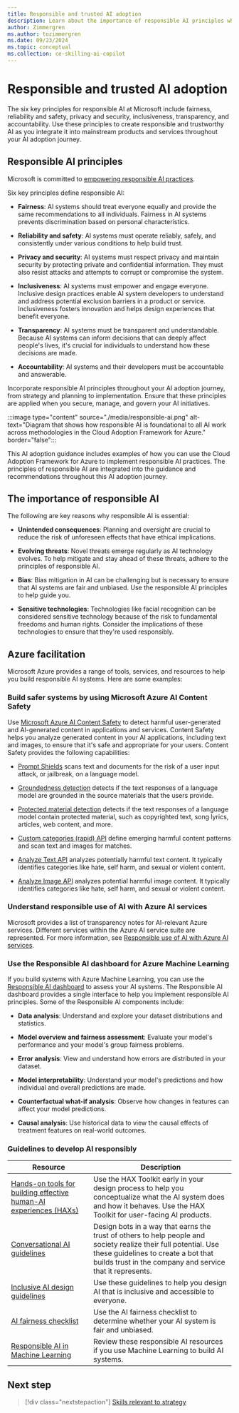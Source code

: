 ```yaml
---
title: Responsible and trusted AI adoption
description: Learn about the importance of responsible AI principles when you adopt AI on Azure to ensure an ethical and effective implementation in your organization.
author: Zimmergren
ms.author: tozimmergren
ms.date: 09/23/2024
ms.topic: conceptual
ms.collection: ce-skilling-ai-copilot
---
```


# Responsible and trusted AI adoption

The six key principles for responsible AI at Microsoft include fairness, reliability and safety, privacy and security, inclusiveness, transparency, and accountability. Use these principles to create responsible and trustworthy AI as you integrate it into mainstream products and services throughout your AI adoption journey.

## Responsible AI principles

Microsoft is committed to [empowering responsible AI practices](https://www.microsoft.com/ai/responsible-ai).

Six key principles define responsible AI:

- **Fairness**: AI systems should treat everyone equally and provide the same recommendations to all individuals. Fairness in AI systems prevents discrimination based on personal characteristics.

- **Reliability and safety**: AI systems must operate reliably, safely, and consistently under various conditions to help build trust.

- **Privacy and security**: AI systems must respect privacy and maintain security by protecting private and confidential information. They must also resist attacks and attempts to corrupt or compromise the system.

- **Inclusiveness**: AI systems must empower and engage everyone. Inclusive design practices enable AI system developers to understand and address potential exclusion barriers in a product or service. Inclusiveness fosters innovation and helps design experiences that benefit everyone.

- **Transparency**: AI systems must be transparent and understandable. Because AI systems can inform decisions that can deeply affect people's lives, it's crucial for individuals to understand how these decisions are made.

- **Accountability**: AI systems and their developers must be accountable and answerable.

Incorporate responsible AI principles throughout your AI adoption journey, from strategy and planning to implementation. Ensure that these principles are applied when you secure, manage, and govern your AI initiatives.

:::image type="content" source="./media/responsible-ai.png" alt-text="Diagram that shows how responsible AI is foundational to all AI work across methodologies in the Cloud Adoption Framework for Azure." border="false":::

This AI adoption guidance includes examples of how you can use the Cloud Adoption Framework for Azure to implement responsible AI practices. The principles of responsible AI are integrated into the guidance and recommendations throughout this AI adoption journey.

## The importance of responsible AI

The following are key reasons why responsible AI is essential:

- **Unintended consequences**: Planning and oversight are crucial to reduce the risk of unforeseen effects that have ethical implications.

- **Evolving threats**: Novel threats emerge regularly as AI technology evolves. To help mitigate and stay ahead of these threats, adhere to the principles of responsible AI.

- **Bias**: Bias mitigation in AI can be challenging but is necessary to ensure that AI systems are fair and unbiased. Use the responsible AI principles to help guide you.

- **Sensitive technologies**: Technologies like facial recognition can be considered sensitive technology because of the risk to fundamental freedoms and human rights. Consider the implications of these technologies to ensure that they're used responsibly.

## Azure facilitation

Microsoft Azure provides a range of tools, services, and resources to help you build responsible AI systems. Here are some examples:

### Build safer systems by using Microsoft Azure AI Content Safety

Use [Microsoft Azure AI Content Safety](/azure/ai-services/content-safety/) to detect harmful user-generated and AI-generated content in applications and services. Content Safety helps you analyze generated content in your AI applications, including text and images, to ensure that it's safe and appropriate for your users. Content Safety provides the following capabilities:

- [Prompt Shields](/azure/ai-services/content-safety/concepts/jailbreak-detection) scans text and documents for the risk of a user input attack, or jailbreak, on a language model.

- [Groundedness detection](/azure/ai-services/content-safety/concepts/groundedness) detects if the text responses of a language model are grounded in the source materials that the users provide.

- [Protected material detection](/azure/ai-services/content-safety/concepts/protected-material) detects if the text responses of a language model contain protected material, such as copyrighted text, song lyrics, articles, web content, and more.

- [Custom categories (rapid) API](/azure/ai-services/content-safety/concepts/custom-categories-rapid) define emerging harmful content patterns and scan text and images for matches.

- [Analyze Text API](/rest/api/contentsafety/text-operations/analyze-text) analyzes potentially harmful text content. It typically identifies categories like hate, self harm, and sexual or violent content.

- [Analyze Image API](/rest/api/contentsafety/image-operations/analyze-image) analyzes potential harmful image content. It typically identifies categories like hate, self harm, and sexual or violent content.

### Understand responsible use of AI with Azure AI services

Microsoft provides a list of transparency notes for AI-relevant Azure services. Different services within the Azure AI service suite are represented. For more information, see [Responsible use of AI with Azure AI services](/azure/ai-services/responsible-use-of-ai-overview).

### Use the Responsible AI dashboard for Azure Machine Learning

If you build systems with Azure Machine Learning, you can use the [Responsible AI dashboard](/azure/machine-learning/concept-responsible-ai-dashboard) to assess your AI systems. The Responsible AI dashboard provides a single interface to help you implement responsible AI principles. Some of the Responsible AI components include:

- **Data analysis**: Understand and explore your dataset distributions and statistics.

- **Model overview and fairness assessment**: Evaluate your model's performance and your model's group fairness problems.

- **Error analysis**: View and understand how errors are distributed in your dataset.

- **Model interpretability**: Understand your model's predictions and how individual and overall predictions are made.

- **Counterfactual what-if analysis**: Observe how changes in features can affect your model predictions.

- **Causal analysis**: Use historical data to view the causal effects of treatment features on real-world outcomes.

### Guidelines to develop AI responsibly

|Resource|Description|
|--------|-----------|
|[Hands-on tools for building effective human-AI experiences (HAXs)](https://www.microsoft.com/en-us/haxtoolkit/)| Use the HAX Toolkit early in your design process to help you conceptualize what the AI system does and how it behaves. Use the HAX Toolkit for user-facing AI products.|
|[Conversational AI guidelines](https://www.microsoft.com/research/uploads/prod/2018/11/Bot_Guidelines_Nov_2018.pdf)|Design bots in a way that earns the trust of others to help people and society realize their full potential. Use these guidelines to create a bot that builds trust in the company and service that it represents. |
|[Inclusive AI design guidelines](https://inclusive.microsoft.design/tools-and-activities/InPursuitofInclusiveAI.pdf)|Use these guidelines to help you design AI that is inclusive and accessible to everyone.|
|[AI fairness checklist](https://query.prod.cms.rt.microsoft.com/cms/api/am/binary/RE4t6dA)|Use the AI fairness checklist to determine whether your AI system is fair and unbiased.|
|[Responsible AI in Machine Learning](/azure/machine-learning/concept-responsible-ai) |Review these responsible AI resources if you use Machine Learning to build AI systems.|

## Next step

> [!div class="nextstepaction"]
> [Skills relevant to strategy](./suggested-skills.md)

